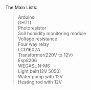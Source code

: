 The Main Lists:
<blockquote>
Arduino<br>
DHT11<br>
Photoresistor<br>
Soil humidity monitoring module<br>
Voltage resistance<br>
Four way relay<br>
LCD1602A<br>
Transformer(220V to 12V)<br>
Esp8266<br>
WEGASUN-M6<br>
Light belt(12V 5050)<br>
Water pump with 12V<br>
Heating rod with 12V<br>
</blockquote>
